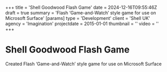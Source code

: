 +++
title = 'Shell Goodwood Flash Game'
date = 2024-12-16T09:55:46Z
draft = true
summary = 'Flash ‘Game-and-Watch’ style game for use on Microsoft Surface'
[params]
  type = 'Development'
  client = 'Shell UK'
  agency = 'Imagination'
  projectdate = 2015-01-01
  thumbnail = ''
  video = ''
+++

# Shell Goodwood Flash Game

Created Flash ‘Game-and-Watch’ style game for use on Microsoft Surface
